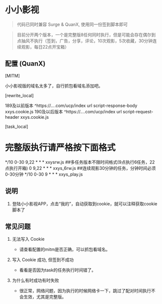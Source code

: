 # 小小影视

> 代码已同时兼容 Surge & QuanX, 使用同一份签到脚本即可

> 目前分开两个版本，一个是完整版8任何同时执行，但是可能会存在偶尔到点抽风不执行（签到，广告，分享，评论，10次观影，5次收藏，30分钟连续观影，每日22点开宝箱）

## 配置 (QuanX)

[MITM]

小小影视版的域名太多了，自行抓包看域名添加吧。

[rewrite_local]

  189及以前版本
^https:\/\/.*\..*\.com\/ucp\/index url script-response-body xxys.cookie.js
  190及以后版本
^https:\/\/.*\..*\.com\/ucp\/index url script-request-header xxys.cookie.js

[task_local]

# 完整版执行请严格按下面格式

*/10 0-30 9,22 * * * xxysrw.js
##多任务版本不限时间格式(9点执行6任务，22点执行开箱)
0 9,22 * * * xxys_6rw.js
##连续观影30分钟的任务，分钟时间必须0-30分钟
*/10 0-30 9 * * * xxys_play.js

## 说明

1. 登陆小小影视APP，点击“我的”，自动获取到cookie，就可以注释获取cookie脚本了


## 常见问题

1. 无法写入 Cookie

   - 请查看配置的mitm是否正确，可以抓包看域名。

2. 写入 Cookie 成功, 但签到不成功

   - 看看是否因为task的任务执行时间错了。

3. 为什么有时成功有时失败

   - 很正常，网络问题，因为执行的时候网络卡一下，跳过了配对时间执行不会生效，尤其是完整版。




